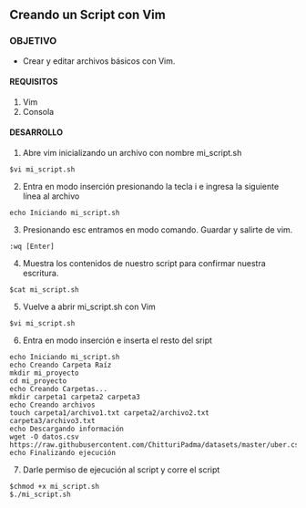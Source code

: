 ## Creando un Script con Vim

### OBJETIVO 
 - Crear y editar archivos básicos con Vim.

#### REQUISITOS 
1. Vim
2. Consola 

#### DESARROLLO
1. Abre vim inicializando un archivo con nombre mi_script.sh
```
$vi mi_script.sh
```
2. Entra en modo inserción presionando la tecla i e ingresa la siguiente línea al archivo
````
echo Iniciando mi_script.sh
````
3. Presionando esc entramos en modo comando. Guardar y salirte de vim.
````
:wq [Enter]
````
4. Muestra los contenidos de nuestro script para confirmar nuestra escritura.
```
$cat mi_script.sh
```
5. Vuelve a abrir mi_script.sh con Vim
```
$vi mi_script.sh
```
6. Entra en modo inserción e inserta el resto del sript
```
echo Iniciando mi_script.sh
echo Creando Carpeta Raíz
mkdir mi_proyecto
cd mi_proyecto
echo Creando Carpetas...
mkdir carpeta1 carpeta2 carpeta3
echo Creando archivos
touch carpeta1/archivo1.txt carpeta2/archivo2.txt carpeta3/archivo3.txt
echo Descargando información
wget -O datos.csv https://raw.githubusercontent.com/ChitturiPadma/datasets/master/uber.csv
echo Finalizando ejecución
```
7. Darle permiso de ejecución al script y corre el script
```
$chmod +x mi_script.sh
$./mi_script.sh
```
